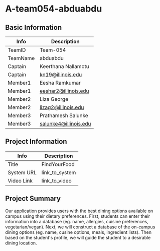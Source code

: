 # A-team054-abduabdu

## Basic Information

|   Info      |        Description     |
| ----------- | ---------------------- |
| TeamID      |        Team-054        |
| TeamName    |         abduabdu         |
| Captain     |       Keerthana Nallamotu     |
| Captain     |   kn19@illinois.edu  |
| Member1     |        Eesha Ramkumar       |
| Member1     |   eeshar2@illinois.edu  |
| Member2     |       Liza George                 |
| Member2     |   lizag2@illinois.edu               |
| Member3     |       Prathamesh Salunke               |
| Member3     |   salunke4@illinois.edu             |

## Project Information

|   Info      |        Description     |
| ----------- | ---------------------- |
|  Title      |       FindYourFood     |
| System URL  |      link_to_system    |
| Video Link  |      link_to_video     |

## Project Summary

Our application provides users with the best dining options available on campus using their dietary preferences. First, students can enter their information into a database (eg. name, allergies, cuisine preferences, vegetarian/vegan). Next, we will construct a database of the on-campus dining options (eg. name, cusine options, meals, ingredient lists). Then based on the student's profile, we will guide the student to a desirable dining location.
